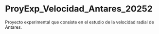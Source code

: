 # ProyExp_Velocidad_Antares_20252
Proyecto experimental que consiste en el estudio de la velocidad radial de Antares.
